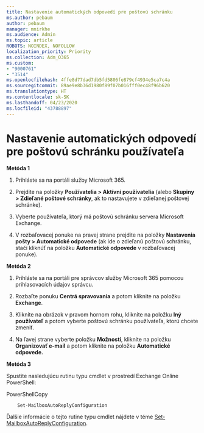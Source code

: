 ```yaml
---
title: Nastavenie automatických odpovedí pre poštovú schránku
ms.author: pebaum
author: pebaum
manager: mnirkhe
ms.audience: Admin
ms.topic: article
ROBOTS: NOINDEX, NOFOLLOW
localization_priority: Priority
ms.collection: Adm_O365
ms.custom:
- "9000761"
- "3514"
ms.openlocfilehash: 4ffe8d77dad7db5fd5806fe879cf4934e5ca7c4a
ms.sourcegitcommit: 89ae9e8b36d1980f89f07b016fff0ec48f96b620
ms.translationtype: HT
ms.contentlocale: sk-SK
ms.lasthandoff: 04/23/2020
ms.locfileid: "43788897"
---
```

# <a name="set-auto-replies-for-a-users-mailbox"></a>Nastavenie automatických odpovedí pre poštovú schránku používateľa

**Metóda 1**

1. Prihláste sa na portáli služby Microsoft 365.

2. Prejdite na položky **Používatelia > Aktívni používatelia** (alebo **Skupiny > Zdieľané poštové schránky**, ak to nastavujete v zdieľanej poštovej schránke).

3. Vyberte používateľa, ktorý má poštovú schránku servera Microsoft Exchange.

4. V rozbaľovacej ponuke na pravej strane prejdite na položky **Nastavenia pošty > Automatické odpovede** (ak ide o zdieľanú poštovú schránku, stačí kliknúť na položku **Automatické odpovede** v rozbaľovacej ponuke).

**Metóda 2**

1. Prihláste sa na portáli pre správcov služby Microsoft 365 pomocou prihlasovacích údajov správcu.

2. Rozbaľte ponuku **Centrá spravovania** a potom kliknite na položku **Exchange**.

3. Kliknite na obrázok v pravom hornom rohu, kliknite na položku **Iný používateľ** a potom vyberte poštovú schránku používateľa, ktorú chcete zmeniť.

4. Na ľavej strane vyberte položku **Možnosti**, kliknite na položku **Organizovať e-mail** a potom kliknite na položku **Automatické odpovede.**

**Metóda 3**

Spustite nasledujúcu rutinu typu cmdlet v prostredí Exchange Online PowerShell:

PowerShellCopy

```
    Set-MailboxAutoReplyConfiguration
```

Ďalšie informácie o tejto rutine typu cmdlet nájdete v téme [Set-MailboxAutoReplyConfiguration](https://docs.microsoft.com/powershell/module/exchange/mailboxes/set-mailboxautoreplyconfiguration).
